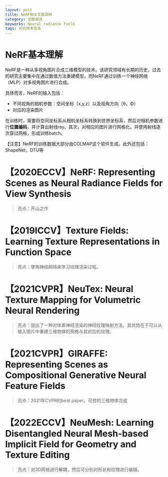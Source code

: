```yaml
---
layout: post
title: NeRF相关文献调研
category: 文献阅读
keyworks: Neural radiance field
tags: 对抗样本攻击
---
```


# NeRF基本理解

NeRF是一种从多视角图片合成三维模型的技术。该研究领域有长期的历史，过去的研究主要集中在通过数值方法重建模型。而NeRF通过训练一个神经网络（MLP）对多视角图片进行合成。

具体而言，NeRF的输入包括：

+ 不同视角的相机参数：空间坐标（x,y,z）以及视角方向（θ，Φ）
+ 对应的渲染图片

在训练时，需要将空间坐标系从相机坐标系转换到世界坐标系，然后对相机参数进行**位置编码**，并计算出射线ray。其次，对相应的图片进行网格化，并使用射线逐次穿过网格，形成训练batch。

【注意】NeRF的训练数据大部分由COLMAP这个软件生成。此外还包括：ShapeNet，DTU等

# 【2020ECCV】NeRF: Representing Scenes as Neural Radiance Fields for View Synthesis

>亮点：开山之作



# 【2019ICCV】Texture Fields: Learning Texture Representations in Function Space

> 亮点：使用神经网络来学习纹理渲染过程。



# 【2021CVPR】NeuTex: Neural Texture Mapping for Volumetric Neural Rendering

>亮点：提出了一种对体素神经渲染的神经纹理映射方法，其优势在于可以从输入图片中重建三维物体的网格与其对应的纹理。



# 【2021CVPR】GIRAFFE: Representing Scenes as Compositional Generative Neural Feature Fields

>亮点：2021年CVPR的best paper。可控的三维物体合成



# 【2022ECCV】NeuMesh: Learning Disentangled Neural Mesh-based Implicit Field for Geometry and Texture Editing

>亮点：对3D网格进行解耦，然后可分别对形状和纹理进行编辑。

